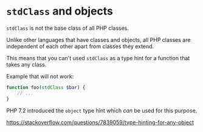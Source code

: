 # `stdClass` and objects

`stdClass` is not the base class of all PHP classes.

Unlike other languages that have classes and objects, all PHP classes are
independent of each other apart from classes they extend.

This means that you can't used `stdClass` as a type hint for a function
that takes any class.

Example that will not work:

```php
function foo(stdClass $bar) {
    // ...
}
```

PHP 7.2 introduced the `object` type hint which *can* be used for this
purpose.

<https://stackoverflow.com/questions/7839059/type-hinting-for-any-object>
